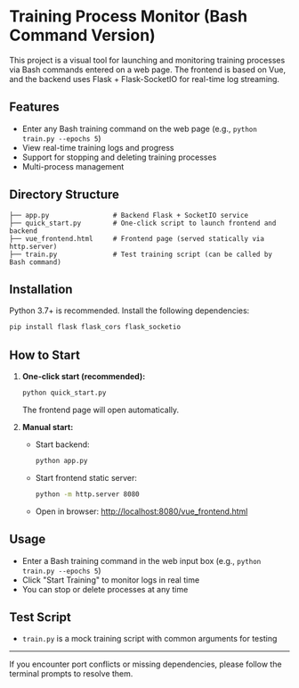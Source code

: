 # Training Process Monitor (Bash Command Version)

This project is a visual tool for launching and monitoring training processes via Bash commands entered on a web page. The frontend is based on Vue, and the backend uses Flask + Flask-SocketIO for real-time log streaming.

## Features
- Enter any Bash training command on the web page (e.g., `python train.py --epochs 5`)
- View real-time training logs and progress
- Support for stopping and deleting training processes
- Multi-process management

## Directory Structure
```
├── app.py                # Backend Flask + SocketIO service
├── quick_start.py        # One-click script to launch frontend and backend
├── vue_frontend.html     # Frontend page (served statically via http.server)
├── train.py              # Test training script (can be called by Bash command)
```

## Installation
Python 3.7+ is recommended. Install the following dependencies:

```bash
pip install flask flask_cors flask_socketio
```

## How to Start
1. **One-click start (recommended):**
   ```bash
   python quick_start.py
   ```
   The frontend page will open automatically.

2. **Manual start:**
   - Start backend:
     ```bash
     python app.py
     ```
   - Start frontend static server:
     ```bash
     python -m http.server 8080
     ```
   - Open in browser:
     [http://localhost:8080/vue_frontend.html](http://localhost:8080/vue_frontend.html)

## Usage
- Enter a Bash training command in the web input box (e.g., `python train.py --epochs 5`)
- Click "Start Training" to monitor logs in real time
- You can stop or delete processes at any time

## Test Script
- `train.py` is a mock training script with common arguments for testing

---
If you encounter port conflicts or missing dependencies, please follow the terminal prompts to resolve them. 